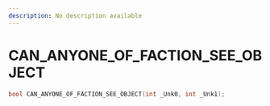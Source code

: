 ```yaml
---
description: No description available 
---
```


# CAN_ANYONE_OF_FACTION_SEE_OBJECT

```cpp
bool CAN_ANYONE_OF_FACTION_SEE_OBJECT(int _Unk0, int _Unk1);
```
